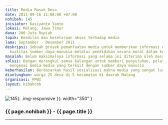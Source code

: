```yaml
---
title: Media Masuk Desa
date: 2011-09-16 11:08:00 +07:00
nohibah: 145
inisiator: Kasiyanto Yanto
lokasi: Malang, Jawa Timur
dana: 200 Juta Rupiah
topik: Keadilan dan kesetaraan akses terhadap media
lama: September - Desember 2011
deskripsi: Sebuah proyek pemanfaatan media untuk memberikan informasi dan meningkatkan
  kualitas sumber daya manusia melalui pendidikan secara moral dalam kesenjangan
masalah: Belum maksimalnya informasi yang selama ini diterima oleh masyarakat pedesaan
solusi: Dengan merangkul semua kalangan untuk memberi penyuluhan, pelatihan, dan memperagakan
  mengenai media-media yang terkait dengan sumber daya manusia
keberhasilan: Berdasarkan hasil sosialisasi makna media yang sangat luas artinya
diuntungkan: warga 25 desa di 5 kecamatan di daerah Malang
organisasi: PPWI
layout: hibahcmb
---
```


![145](/static/img/hibahcmb/145.png){: .img-responsive }{: width="350" }

### {{ page.nohibah }} - {{ page.title }}

---
